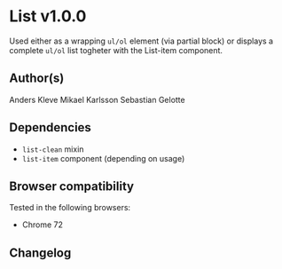 # List v1.0.0

Used either as a wrapping `ul/ol` element (via partial block) or displays a complete `ul/ol` list togheter with the List-item component.

## Author(s)

Anders Kleve
Mikael Karlsson
Sebastian Gelotte

## Dependencies

- `list-clean` mixin
- `list-item` component (depending on usage)

## Browser compatibility

Tested in the following browsers:

- Chrome 72

## Changelog
